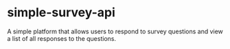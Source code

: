 # simple-survey-api
A simple platform that allows users to respond to survey questions and view a list of all responses to the questions.
